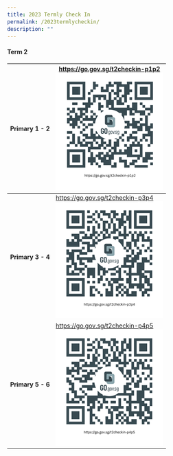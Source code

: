 ```yaml
---
title: 2023 Termly Check In
permalink: /2023termlycheckin/
description: ""
---
```

#### Term 2



| Primary 1 - 2| https://go.gov.sg/t2checkin-p1p2<br>![](/images/p1p2%20check%20in%20qr.png)| 
| -------- | -------- | 
|**Primary 3 - 4**|https://go.gov.sg/t2checkin-p3p4<br>![](/images/p3p4%20check%20in%20qr.png)| 
|**Primary 5 - 6**|https://go.gov.sg/t2checkin-p4p5<br>![](/images/p5p6%20check%20in%20qr.png)